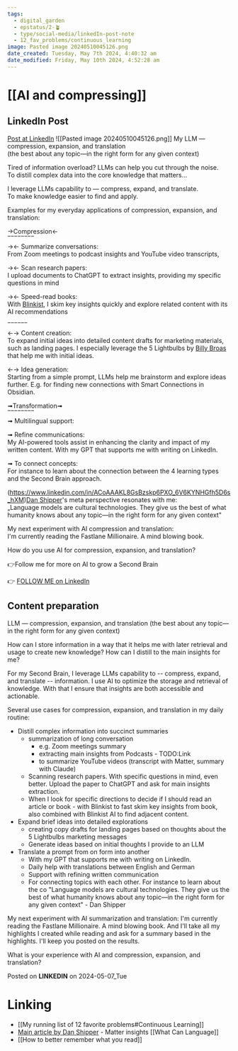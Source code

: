 ```yaml
---
tags:
  - digital_garden
  - epstatus/2-🪴
  - type/social-media/linkedIn-post-note
  - 12_fav_problems/continuous_learning
image: Pasted image 20240510045126.png
date_created: Tuesday, May 7th 2024, 4:40:32 am
date_modified: Friday, May 10th 2024, 4:52:28 am
---
```

# [[AI and compressing]]
## LinkedIn Post
[Post at LinkedIn](https://www.linkedin.com/posts/sebastiankamilli_my-llm-compression-expansion-and-translation-activity-7193504928336687104-T-xz?utm_source=share&utm_medium=member_desktop)
![[Pasted image 20240510045126.png]]
My LLM — compression, expansion, and translation  
(the best about any topic—in the right form for any given context)  
  
Tired of information overload? LLMs can help you cut through the noise.  
To distill complex data into the core knowledge that matters…  
  
I leverage LLMs capability to — compress, expand, and translate.  
To make knowledge easier to find and apply.  
  
Examples for my everyday applications of compression, expansion, and translation:  
  
→Compression←  
‾‾‾‾‾‾‾‾  
→← Summarize conversations:  
From Zoom meetings to podcast insights and YouTube video transcripts,  

→← Scan research papers:  
I upload documents to ChatGPT to extract insights, providing my specific questions in mind  
  
→← Speed-read books:  
With [Blinkist](https://www.linkedin.com/company/blinkist/), I skim key insights quickly and explore related content with its AI recommendations  
  
  
‾‾‾‾‾‾  
←→ Content creation:  
To expand initial ideas into detailed content drafts for marketing materials, such as landing pages. I especially leverage the 5 Lightbulbs by [](https://www.linkedin.com/in/ACoAAADIwlUBRzxXl9jQaCOCKhUAm_B_BF8XDYg)[Billy Broas](https://www.linkedin.com/in/billybroas/) that help me with initial ideas.  
  
←→ Idea generation:  
Starting from a simple prompt, LLMs help me brainstorm and explore ideas further. E.g. for finding new connections with Smart Connections in Obsidian.  
  
  
➟Transformation➟  
‾‾‾‾‾‾‾‾  
➟ Multilingual support:  

➟ Refine communications:  
My AI-powered tools assist in enhancing the clarity and impact of my written content. With my GPT that supports me with writing on LinkedIn.  
  
➟ To connect concepts:  
For instance to learn about the connection between the 4 learning types and the Second Brain approach.  
  
(https://www.linkedin.com/in/ACoAAAKL8GsBzskp6PXO_6V6KYNHGfh5D6s_hXM)[Dan Shipper](https://www.linkedin.com/in/danshipper/)'s meta perspective resonates with me:  
„Language models are cultural technologies. They give us the best of what humanity knows about any topic—in the right form for any given context"  
  
My next experiment with AI compression and translation:  
I'm currently reading the Fastlane Millionaire. A mind blowing book.  
  
  
How do you use AI for compression, expansion, and translation?  
  
👉Follow me for more on AI to grow a Second Brain

👉 [FOLLOW ME on LinkedIn](https://www.linkedin.com/comm/mynetwork/discovery-see-all?usecase=PEOPLE_FOLLOWS&followMember=sebastiankamilli)

## Content preparation
LLM — compression, expansion, and translation
(the best about any topic—in the right form for any given context)


How can I store information in a way that it helps me with later retrieval and usage to create new knowledge? How can I distill to the main insights for me?

For my Second Brain, I leverage LLMs capability to -- compress, expand, and translate -- information. I use AI to optimize the storage and retrieval of knowledge. With that I ensure that insights are both accessible and actionable.

Several use cases for compression, expansion, and translation in my daily routine:
+ Distill complex information into succinct summaries 
	+ summarization of long conversation
		+ e.g. Zoom meetings summary
		+ extracting main insights from Podcasts -  TODO:Link 
		+ to summarize YouTube videos (transcript with Matter, summary with Claude)
	+ Scanning research papers. With specific questions in mind, even better. Upload the paper to ChatGPT and ask for main insights extraction.
	+ When I look for specific directions to decide if I should read an article or book - with Blinkist to fast skim key insights from book, also combined with Blinkist AI to find adjacent content.
+ Expand brief ideas into detailed explorations
	+ creating copy drafts for landing pages based on thoughts about the 5 Lightbulbs marketing messages
	+ Generate ideas based on initial thoughts I provide to an LLM
+ Translate a prompt from on form into another
	+ With my GPT that supports me with writing on LinkedIn. 
	+ Daily help with translations between English and German
	+ Support with refining written communication
	+ For connecting topics with each other. For instance to learn about the co
"Language models are cultural technologies. They give us the best of what humanity knows about any topic—in the right form for any given context" - Dan Shipper

My next experiment with AI summarization and translation:
I'm currently reading the Fastlane Millionaire. A mind blowing book. And I'll take all my highlights I created while reading and ask for a summary based in the highlights. I'll keep you posted on the results.

What is your experience with AI and compression, expansion, and translation?


Posted on **LINKEDIN** on 2024-05-07_Tue
# Linking
+ [[My running list of 12 favorite problems#Continuous Learning]]
+ [Main article by Dan Shipper](https://every.to/chain-of-thought/what-can-language-models-actually-do) - Matter insights [[What Can Language]]
+ [[How to better remember what you read]]
